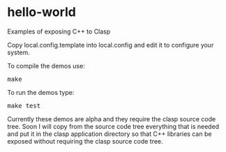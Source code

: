 hello-world
==========

Examples of exposing C++ to Clasp

Copy local.config.template into local.config and edit it to configure your system.

To compile the demos use:
<pre>make</pre> 


To run the demos type:
<pre>make test</pre>

Currently these demos are alpha and they require the clasp source code tree.  Soon I will copy from the source code tree everything that is needed and put it in the clasp application directory so that C++ libraries can be exposed without requiring the clasp source code tree.
